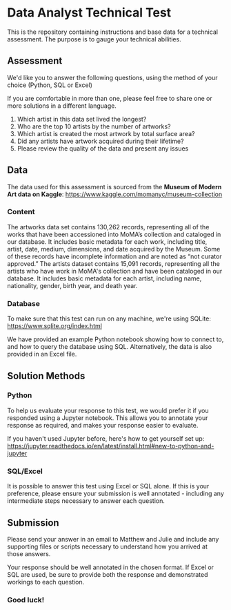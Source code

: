 # Data Analyst Technical Test

This is the repository containing instructions and base data for a technical assessment. The purpose is to gauge your technical abilities.

## Assessment

We'd like you to answer the following questions, using the method of your choice (Python, SQL or Excel)

If you are comfortable in more than one, please feel free to share one or more solutions in a different language.

1) Which artist in this data set lived the longest?
2) Who are the top 10 artists by the number of artworks?
3) Which artist is created the most artwork by total surface area?
4) Did any artists have artwork acquired during their lifetime?
5) Please review the quality of the data and present any issues

## Data

The data used for this assessment is sourced from the **Museum of Modern Art data on Kaggle**: <https://www.kaggle.com/momanyc/museum-collection>

### Content

The artworks data set contains 130,262 records, representing all of the works that have been accessioned into MoMA’s collection and cataloged in our database. It includes basic metadata for each work, including title, artist, date, medium, dimensions, and date acquired by the Museum. Some of these records have incomplete information and are noted as “not curator approved.” The artists dataset contains 15,091 records, representing all the artists who have work in MoMA's collection and have been cataloged in our database. It includes basic metadata for each artist, including name, nationality, gender, birth year, and death year.

### Database

To make sure that this test can run on any machine, we're using SQLite: <https://www.sqlite.org/index.html>

We have provided an example Python notebook showing how to connect to, and how to query the database using SQL. Alternatively, the data is also provided in an Excel file.

## Solution Methods

### Python

To help us evaluate your response to this test, we would prefer it if you responded using a Jupyter notebook. This allows you to annotate your response as required, and makes your response easier to evaluate.

If you haven't used Jupyter before, here's how to get yourself set up:
<https://jupyter.readthedocs.io/en/latest/install.html#new-to-python-and-jupyter>

### SQL/Excel

It is possible to answer this test using Excel or SQL alone. If this is your preference, please ensure your submission is well annotated - including any intermediate steps necessary to answer each question.

## Submission

Please send your answer in an email to Matthew and Julie and include any supporting files or scripts necessary to understand how you arrived at those answers.

Your response should be well annotated in the chosen format. If Excel or SQL are used, be sure to provide both the response and demonstrated workings to each question.

### Good luck!
